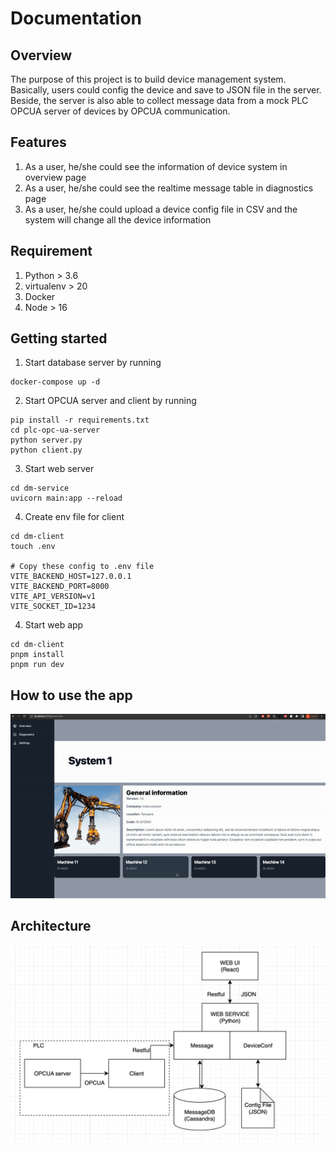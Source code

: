 # Documentation


## Overview
The purpose of this project is to build device management system. Basically, users could config the device and save to JSON file in the server. Beside, the server is also able to collect message data from a mock PLC OPCUA server of devices by OPCUA communication.


## Features
1. As a user, he/she could see the information of device system in overview page
2. As a user, he/she could see the realtime message table in diagnostics page
3. As a user, he/she could upload a device config file in CSV and the system will change all the device information


## Requirement
1. Python > 3.6
2. virtualenv > 20
3. Docker
4. Node > 16


## Getting started

1. Start database server by running
```
docker-compose up -d
```

2. Start OPCUA server and client by running
```
pip install -r requirements.txt
cd plc-opc-ua-server
python server.py
python client.py
```

3. Start web server 
```
cd dm-service
uvicorn main:app --reload
```

4. Create env file for client
```
cd dm-client
touch .env

# Copy these config to .env file
VITE_BACKEND_HOST=127.0.0.1
VITE_BACKEND_PORT=8000
VITE_API_VERSION=v1
VITE_SOCKET_ID=1234
```
4. Start web app 
```
cd dm-client
pnpm install
pnpm run dev
```

## How to use the app
<img src="images/Instruction.gif"/>

## Architecture
<img src="images/Architecture.png"/>



